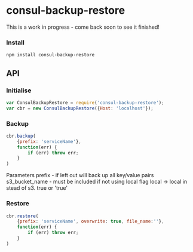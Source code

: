 # consul-backup-restore

This is a work in progress - come back soon to see it finished!

### Install
```
npm install consul-backup-restore
```

## API

### Initialise
``` javascript
var ConsulBackupRestore = require('consul-backup-restore');
var cbr = new ConsulBackupRestore({Host: 'localhost'});
```

### Backup
``` javascript
cbr.backup(
    {prefix: 'serviceName'},
    function(err) {
        if (err) throw err;
    }
)
```

Parameters
prefix - if left out will back up all key/value pairs
s3_bucket_name - must be included if not using local flag
local -> local in stead of s3. true or 'true'

### Restore
``` javascript
cbr.restore(
    {prefix: 'serviceName', overwrite: true, file_name:''},
    function(err) {
        if (err) throw err;
    }    
)
```
